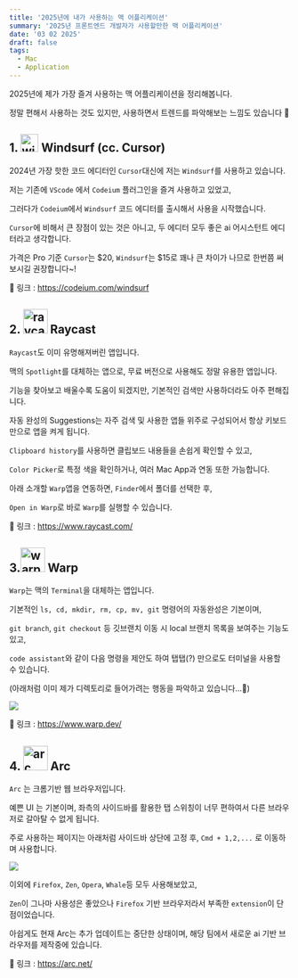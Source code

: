 ```yaml
---
title: '2025년에 내가 사용하는 맥 어플리케이션'
summary: '2025년 프론트엔드 개발자가 사용할만한 맥 어플리케이션'
date: '03 02 2025'
draft: false
tags:
  - Mac
  - Application
---
```


2025년에 제가 가장 즐겨 사용하는 맥 어플리케이션을 정리해봅니다.

정말 편해서 사용하는 것도 있지만, 사용하면서 트렌드를 파악해보는 느낌도 있습니다 💭

## 1. <img src="https://i.imgur.com/qZ8stLC.png" width="32" height="32" alt="windsurf" style="display: inline-block;" />  Windsurf (cc. Cursor) 

2024년 가장 핫한 코드 에디터인 `Cursor`대신에 저는 `Windsurf`를 사용하고 있습니다.

저는 기존에 `VScode` 에서 `Codeium` 플러그인을 즐겨 사용하고 있었고,

그러다가 `Codeium`에서 `Windsurf` 코드 에디터를 출시해서 사용을 시작했습니다.

`Cursor`에 비해서 큰 장점이 있는 것은 아니고, 두 에디터 모두 좋은 ai 어시스턴트 에디터라고 생각합니다.

가격은 Pro 기준 `Cursor`는 $20, `Windsurf`는 $15로 꽤나 큰 차이가 나므로 한번쯤 써보시길 권장합니다~!

🔗 링크 : https://codeium.com/windsurf


## 2. <img src="https://i.imgur.com/PaQqvoo.png" width="44" height="44" alt="raycast" style="display: inline-block;" /> Raycast

`Raycast`도 이미 유명해져버린 앱입니다.

맥의 `Spotlight`를 대체하는 앱으로, 무료 버전으로 사용해도 정말 유용한 앱입니다.

기능을 찾아보고 배울수록 도움이 되겠지만, 기본적인 검색만 사용하더라도 아주 편해집니다.

자동 완성의 Suggestions는 자주 검색 및 사용한 앱들 위주로 구성되어서 항상 키보드만으로 앱을 켜게 됩니다.

`Clipboard history`를 사용하면 클립보드 내용들을 손쉽게 확인할 수 있고,

`Color Picker`로 특정 색을 확인하거나, 여러 Mac App과 연동 또한 가능합니다.

아래 소개할 `Warp`앱을 연동하면, `Finder`에서 폴더를 선택한 후,

`Open in Warp`로 바로 `Warp`를 실행할 수 있습니다.

🔗 링크 : https://www.raycast.com/


## 3.<img src="https://i.imgur.com/T4Gare2.png" width="44" height="44" alt="warp" style="display: inline-block;" /> Warp

`Warp`는 맥의 `Terminal`을 대체하는 앱입니다.

기본적인 `ls, cd, mkdir, rm, cp, mv, git` 명령어의 자동완성은 기본이며,

`git branch`, `git checkout` 등 깃브랜치 이동 시 local 브랜치 목록을 보여주는 기능도 있고,

`code assistant`와 같이 다음 명령을 제안도 하여 탭탭(?) 만으로도 터미널을 사용할 수 있습니다.

(아래처럼 이미 제가 디렉토리로 들어가려는 행동을 파악하고 있습니다...🫠)

![](https://i.imgur.com/C5zBMO5.png)

🔗 링크 : https://www.warp.dev/

## 4.  <img src="https://i.imgur.com/WARuzpw.png" width="44" height="44" alt="arc" style="display: inline-block;" />  Arc

`Arc` 는 크롬기반 웹 브라우저입니다.

예쁜 UI 는 기본이며, 좌측의 사이드바를 활용한 탭 스위칭이 너무 편하여서 다른 브라우저로 갈아탈 수 없게 됩니다.

주로 사용하는 페이지는 아래처럼 사이드바 상단에 고정 후, `Cmd + 1,2,...` 로 이동하며 사용합니다.

![](https://i.imgur.com/8gXaJlT.png)

이외에 `Firefox`, `Zen`, `Opera`, `Whale`등 모두 사용해보았고,

`Zen`이 그나마 사용성은 좋았으나 `Firefox` 기반 브라우저라서 부족한 `extension`이 단점이었습니다.

아쉽게도 현재 Arc는 추가 업데이트는 중단한 상태이며, 해당 팀에서 새로운 ai 기반 브라우저를 제작중에 있습니다.

🔗 링크 : https://arc.net/